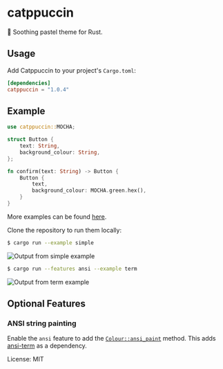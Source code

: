# catppuccin

🦀 Soothing pastel theme for Rust.

## Usage

Add Catppuccin to your project's `Cargo.toml`:

```toml
[dependencies]
catppuccin = "1.0.4"
```

## Example

```rust
use catppuccin::MOCHA;

struct Button {
    text: String,
    background_colour: String,
};

fn confirm(text: String) -> Button {
    Button {
        text,
        background_colour: MOCHA.green.hex(),
    }
}
```

More examples can be found
[here](https://github.com/catppuccin/palette/tree/main/rust/examples).

Clone the repository to run them locally:

```bash
$ cargo run --example simple
```

![Output from simple example](https://raw.githubusercontent.com/catppuccin/palette/main/rust/assets/simple-example.png)

```bash
$ cargo run --features ansi --example term
```

![Output from term example](https://raw.githubusercontent.com/catppuccin/palette/main/rust/assets/term-example.png)

## Optional Features

### ANSI string painting

Enable the `ansi` feature to add the
[`Colour::ansi_paint`](crate::Colour::ansi_paint) method.
This adds [ansi-term](https://crates.io/crates/ansi_term) as a dependency.

License: MIT
